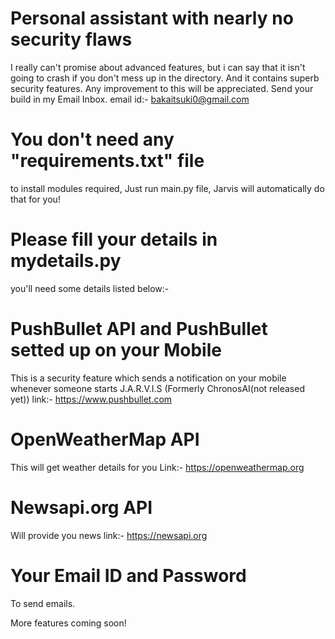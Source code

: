 # Personal assistant with nearly no security flaws
I really can't promise about advanced features, but i can say that it isn't going to crash if you don't mess up in the directory. And it contains superb security features.
Any improvement to this will be appreciated.
Send your build in my Email Inbox. email id:- bakaitsuki0@gmail.com
# You don't need any "requirements.txt" file 
to install modules required, Just run main.py file, Jarvis will automatically do that for you!
# Please fill your details in mydetails.py
you'll need some details listed below:-
# PushBullet API and PushBullet setted up on your Mobile
This is a security feature which sends a notification on your mobile whenever someone starts J.A.R.V.I.S (Formerly ChronosAI(not released yet))
link:- https://www.pushbullet.com
# OpenWeatherMap API
This will get weather details for you
Link:- https://openweathermap.org
# Newsapi.org API
Will provide you news
link:- https://newsapi.org
# Your Email ID and Password
To send emails.

More features coming soon!
